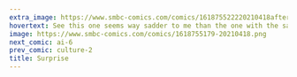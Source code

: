 ```yaml
---
extra_image: https://www.smbc-comics.com/comics/161875522220210418after.png
hovertext: See this one seems way sadder to me than the one with the sad Dad.
image: https://www.smbc-comics.com/comics/1618755179-20210418.png
next_comic: ai-6
prev_comic: culture-2
title: Surprise
---
```


